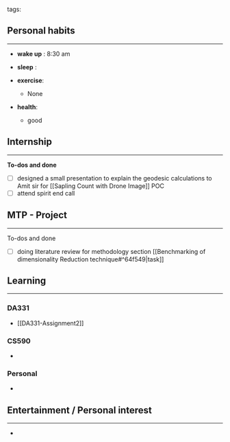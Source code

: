 tags: 
## Personal habits
--- 

- **wake up** : 8:30 am

- **sleep** :

-  **exercise**:
	- None 

-  **health**: 
	- good



## Internship 
---
**To-dos and done**
- [ ] designed a small presentation to explain the geodesic calculations to Amit sir for [[Sapling Count with Drone Image]] POC
- [ ] attend spirit end call

## MTP - Project
--- 
To-dos and done
- [ ] doing literature review for methodology section [[Benchmarking of dimensionality Reduction technique#^64f549|task]]



## Learning
---
### DA331
- [[DA331-Assignment2]]

### CS590
- 

### Personal
- 

## Entertainment / Personal interest
---
- 